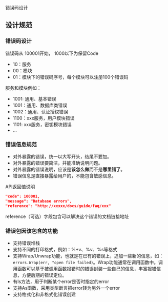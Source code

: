 错误码设计

## 设计规范

### 错误码设计
 错误码从 100001开始， 1000以下为保留Code
 - 10：服务
 - 00：模块
 - 01：模块下的错误码序号，每个模块可以注册100个错误码

服务和模块例如：
- 1001: 通用、基本错误
- 1001：通用、数据库类错误
- 1002：通用、认证授权错误
- 1100：xxx服务，用户模块错误
- 1101: xxx服务，密钥模块错误
- ...

### 错误信息规范
- 对外暴露的错误，统一以大写开头，结尾不要加。
- 对外暴露的错误要简洁，并能准确说明问题。
- 对外暴露的错误说明，应该是**该怎么做**而不是**哪里错了**。
- 错误信息是直接暴露给用户的，不能包含敏感信息。

API返回值说明
```json
"code": 100001,
"message": "Database errors",
"reference": "http://xxxxx/docs/guide/faq/xxx"
```

reference（可选）字段包含可以解决这个错误的文档链接地址

### 错误包因该包含的功能
- 支持错误堆栈
- 支持不同的打印格式，例如：%+v、%v、%s等格式
- 支持Wrap/Unwrap功能，也就是在已有的错误上，追加一些新的信息，如：`errors.Wrap(err, "open file failed)`。Wrap功能通常在调用函数中。调用函数可以基于被调用函数报错时的错误封装一些自己的信息，丰富报错信息，方便后期的错误定位。
- 有Is方法，用于判断某个error是否时指定的error
- 支持As函数，采用类型断言把error转为另外一个error
- 支持格式化和非格式化错误创建